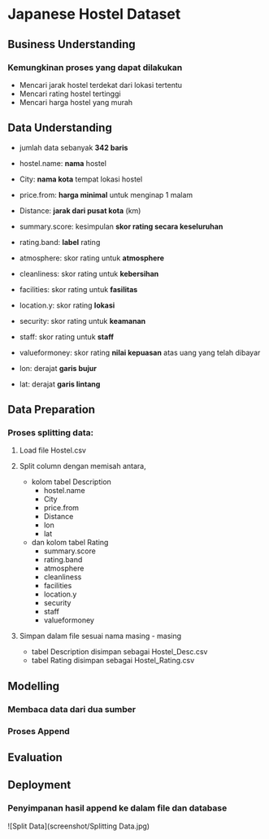 # **Japanese Hostel Dataset**

## **Business Understanding**

### Kemungkinan proses yang dapat dilakukan

- Mencari jarak hostel terdekat dari lokasi tertentu
- Mencari rating hostel tertinggi
- Mencari harga hostel yang murah

## **Data Understanding**

- jumlah data sebanyak **342 baris**

- hostel.name: **nama** hostel
- City: **nama kota** tempat lokasi hostel
- price.from: **harga minimal** untuk menginap 1 malam
- Distance: **jarak dari pusat kota** (km)
- summary.score: kesimpulan **skor rating secara keseluruhan**
- rating.band: **label** rating
- atmosphere: skor rating untuk **atmosphere**
- cleanliness: skor rating untuk **kebersihan**
- facilities: skor rating untuk **fasilitas**
- location.y: skor rating **lokasi**
- security: skor rating untuk **keamanan**
- staff: skor rating untuk **staff**
- valueformoney: skor rating **nilai kepuasan** atas uang yang telah dibayar
- lon: derajat **garis bujur**
- lat: derajat **garis lintang**

## **Data Preparation**

### Proses splitting data:

1. Load file Hostel.csv
2. Split column dengan memisah antara,

   - kolom tabel Description
     - hostel.name
     - City
     - price.from
     - Distance
     - lon
     - lat
   - dan kolom tabel Rating
     - summary.score
     - rating.band
     - atmosphere
     - cleanliness
     - facilities
     - location.y
     - security
     - staff
     - valueformoney

3. Simpan dalam file sesuai nama masing - masing
   - tabel Description disimpan sebagai Hostel_Desc.csv
   - tabel Rating disimpan sebagai Hostel_Rating.csv

## **Modelling**

### Membaca data dari dua sumber

### Proses Append

## **Evaluation**

## **Deployment**

### Penyimpanan hasil append ke dalam file dan database

![Split Data](screenshot/Splitting Data.jpg)
